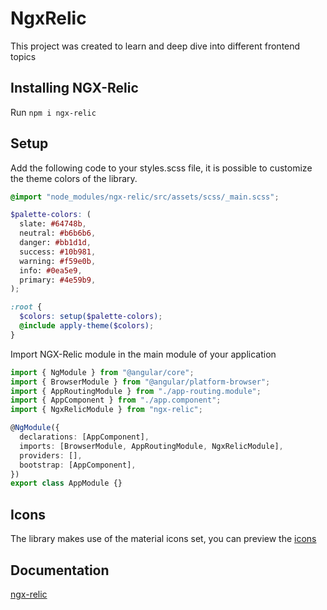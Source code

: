 # NgxRelic

This project was created to learn and deep dive into different frontend topics

## Installing NGX-Relic

Run `npm i ngx-relic`

## Setup

Add the following code to your styles.scss file, it is possible to customize the theme colors of the library.

```scss
@import "node_modules/ngx-relic/src/assets/scss/_main.scss";

$palette-colors: (
  slate: #64748b,
  neutral: #b6b6b6,
  danger: #bb1d1d,
  success: #10b981,
  warning: #f59e0b,
  info: #0ea5e9,
  primary: #4e59b9,
);

:root {
  $colors: setup($palette-colors);
  @include apply-theme($colors);
}
```

Import NGX-Relic module in the main module of your application

```typescript
import { NgModule } from "@angular/core";
import { BrowserModule } from "@angular/platform-browser";
import { AppRoutingModule } from "./app-routing.module";
import { AppComponent } from "./app.component";
import { NgxRelicModule } from "ngx-relic";

@NgModule({
  declarations: [AppComponent],
  imports: [BrowserModule, AppRoutingModule, NgxRelicModule],
  providers: [],
  bootstrap: [AppComponent],
})
export class AppModule {}
```

## Icons

The library makes use of the material icons set, you can preview the [icons](https://marella.me/material-icons/demo/)

## Documentation

[ngx-relic](https://ale9420.github.io/ngx-relic/)
